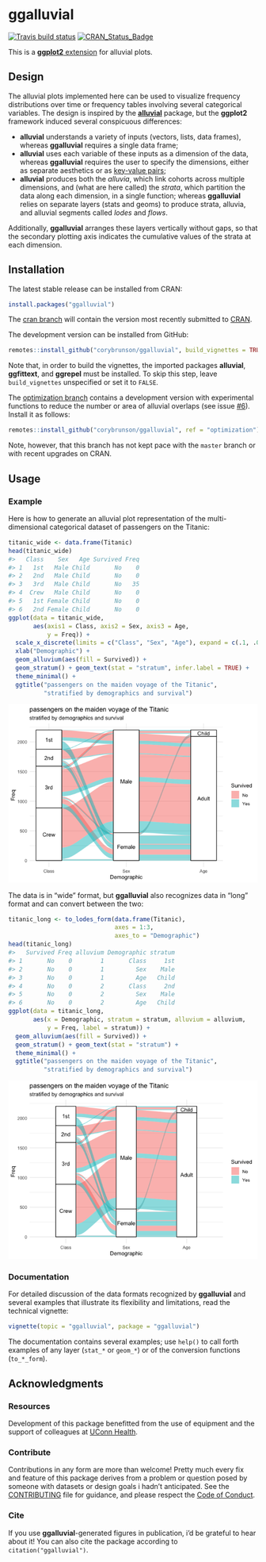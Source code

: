 
<!-- README.md is generated from README.rmd. Please edit that file -->

# ggalluvial

[![Travis build
status](https://travis-ci.org/corybrunson/ggalluvial.svg?branch=master)](https://travis-ci.org/corybrunson/ggalluvial)
[![CRAN\_Status\_Badge](http://www.r-pkg.org/badges/version/ggalluvial)](https://cran.r-project.org/package=ggalluvial)

This is a [**ggplot2** extension](http://www.ggplot2-exts.org/) for
alluvial plots.

## Design

The alluvial plots implemented here can be used to visualize frequency
distributions over time or frequency tables involving several
categorical variables. The design is inspired by the
[**alluvial**](https://github.com/mbojan/alluvial) package, but the
**ggplot2** framework induced several conspicuous differences:

  - **alluvial** understands a variety of inputs (vectors, lists, data
    frames), whereas **ggalluvial** requires a single data frame;
  - **alluvial** uses each variable of these inputs as a dimension of
    the data, whereas **ggalluvial** requires the user to specify the
    dimensions, either as separate aesthetics or as [key-value
    pairs](http://tidyr.tidyverse.org/);
  - **alluvial** produces both the *alluvia*, which link cohorts across
    multiple dimensions, and (what are here called) the *strata*, which
    partition the data along each dimension, in a single function;
    whereas **ggalluvial** relies on separate layers (stats and geoms)
    to produce strata, alluvia, and alluvial segments called *lodes* and
    *flows*.

Additionally, **ggalluvial** arranges these layers vertically without
gaps, so that the secondary plotting axis indicates the cumulative
values of the strata at each dimension.

## Installation

The latest stable release can be installed from CRAN:

``` r
install.packages("ggalluvial")
```

The [cran branch](https://github.com/corybrunson/ggalluvial/tree/cran)
will contain the version most recently submitted to
[CRAN](https://cran.r-project.org/package=ggalluvial).

The development version can be installed from GitHub:

``` r
remotes::install_github("corybrunson/ggalluvial", build_vignettes = TRUE)
```

Note that, in order to build the vignettes, the imported packages
**alluvial**, **ggfittext**, and **ggrepel** must be installed. To skip
this step, leave `build_vignettes` unspecified or set it to `FALSE`.

The [optimization
branch](https://github.com/corybrunson/ggalluvial/tree/optimization)
contains a development version with experimental functions to reduce the
number or area of alluvial overlaps (see issue
[\#6](https://github.com/corybrunson/ggalluvial/issues/6)). Install it
as follows:

``` r
remotes::install_github("corybrunson/ggalluvial", ref = "optimization")
```

Note, however, that this branch has not kept pace with the `master`
branch or with recent upgrades on CRAN.

## Usage

### Example

Here is how to generate an alluvial plot representation of the
multi-dimensional categorical dataset of passengers on the Titanic:

``` r
titanic_wide <- data.frame(Titanic)
head(titanic_wide)
#>   Class    Sex   Age Survived Freq
#> 1   1st   Male Child       No    0
#> 2   2nd   Male Child       No    0
#> 3   3rd   Male Child       No   35
#> 4  Crew   Male Child       No    0
#> 5   1st Female Child       No    0
#> 6   2nd Female Child       No    0
ggplot(data = titanic_wide,
       aes(axis1 = Class, axis2 = Sex, axis3 = Age,
           y = Freq)) +
  scale_x_discrete(limits = c("Class", "Sex", "Age"), expand = c(.1, .05)) +
  xlab("Demographic") +
  geom_alluvium(aes(fill = Survived)) +
  geom_stratum() + geom_text(stat = "stratum", infer.label = TRUE) +
  theme_minimal() +
  ggtitle("passengers on the maiden voyage of the Titanic",
          "stratified by demographics and survival")
```

![](man/figures/README-unnamed-chunk-6-1.png)<!-- -->

The data is in “wide” format, but **ggalluvial** also recognizes data in
“long” format and can convert between the two:

``` r
titanic_long <- to_lodes_form(data.frame(Titanic),
                              axes = 1:3,
                              axes_to = "Demographic")
head(titanic_long)
#>   Survived Freq alluvium Demographic stratum
#> 1       No    0        1       Class     1st
#> 2       No    0        1         Sex    Male
#> 3       No    0        1         Age   Child
#> 4       No    0        2       Class     2nd
#> 5       No    0        2         Sex    Male
#> 6       No    0        2         Age   Child
ggplot(data = titanic_long,
       aes(x = Demographic, stratum = stratum, alluvium = alluvium,
           y = Freq, label = stratum)) +
  geom_alluvium(aes(fill = Survived)) +
  geom_stratum() + geom_text(stat = "stratum") +
  theme_minimal() +
  ggtitle("passengers on the maiden voyage of the Titanic",
          "stratified by demographics and survival")
```

![](man/figures/README-unnamed-chunk-7-1.png)<!-- -->

### Documentation

For detailed discussion of the data formats recognized by **ggalluvial**
and several examples that illustrate its flexibility and limitations,
read the technical vignette:

``` r
vignette(topic = "ggalluvial", package = "ggalluvial")
```

The documentation contains several examples; use `help()` to call forth
examples of any layer (`stat_*` or `geom_*`) or of the conversion
functions (`to_*_form`).

## Acknowledgments

### Resources

Development of this package benefitted from the use of equipment and the
support of colleagues at [UConn Health](https://health.uconn.edu/).

### Contribute

Contributions in any form are more than welcome\! Pretty much every fix
and feature of this package derives from a problem or question posed by
someone with datasets or design goals i hadn’t anticipated. See the
[CONTRIBUTING](CONTRIBUTING.md) file for guidance, and please respect
the [Code of Conduct](CODE_OF_CONDUCT.md).

### Cite

If you use **ggalluvial**-generated figures in publication, i’d be
grateful to hear about it\! You can also cite the package according to
`citation("ggalluvial")`.
